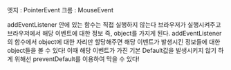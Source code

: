 엣지 : PointerEvent 
크롬 : MouseEvent

addEventListener 안에 있는 함수는 직접 실행하지 않는다
브라우저가 실행시켜주고
브라우저에서 해당 이벤트에 대한 정보 즉, object를 가지게 된다.
addEventListener의 함수에서 object에 대한 자리만 할당해주면
해당 이벤트가 발생시킨 정보들에 대한 object들을 볼 수 있다!
이때 해당 이벤트가 가진 기본 Default값을 발생시키지 않기 하게 위해선 preventDefault를 이용하여 막을 수 있다!